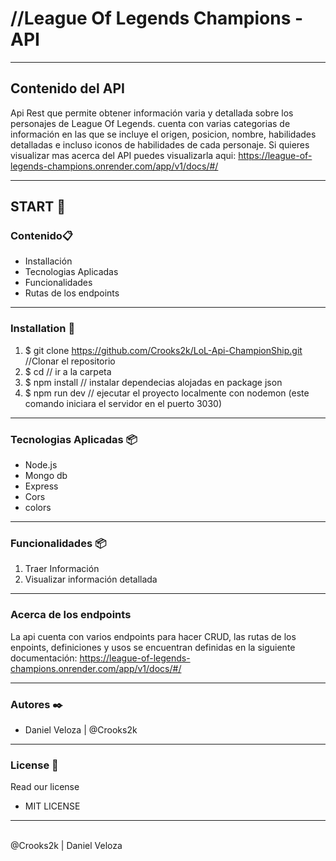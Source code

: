 # //League Of Legends Champions - API
<hr>

## Contenido del API
Api Rest que permite obtener información varia y detallada sobre los personajes de League Of Legends. cuenta con varias categorias de información en las que se incluye el origen, posicion, nombre, habilidades detalladas e incluso iconos de habilidades de cada personaje.
Si quieres visualizar mas acerca del API puedes visualizarla aqui: https://league-of-legends-champions.onrender.com/app/v1/docs/#/

<hr>
 
## START 🚀 


### Contenido📋 
* Installación
* Tecnologias Aplicadas
* Funcionalidades
* Rutas de los endpoints

<hr>

### Installation 🔧 
1. $ git clone https://github.com/Crooks2k/LoL-Api-ChampionShip.git //Clonar el repositorio
2. $ cd <Nombre de la carpeta>   // ir a la carpeta
3. $ npm install       // instalar dependecias alojadas en package json
4. $ npm run dev // ejecutar el proyecto localmente con nodemon (este comando iniciara el servidor en el puerto 3030)

<hr>

### Tecnologias Aplicadas 📦

* Node.js
* Mongo db
* Express
* Cors
* colors

<hr>

### Funcionalidades 📦 
 
1. Traer Información
2. Visualizar información detallada

<hr>

### Acerca de los endpoints
La api cuenta con varios endpoints para hacer CRUD, las rutas de los enpoints, definiciones y usos se encuentran definidas en la siguiente documentación:
https://league-of-legends-champions.onrender.com/app/v1/docs/#/

<hr>


### Autores ✒️ 

* Daniel Veloza | @Crooks2k
 
 <hr>
 
### License 📄 
Read our license 
 
- MIT LICENSE 
 
 
 
<hr>
<br>
@Crooks2k | Daniel Veloza


